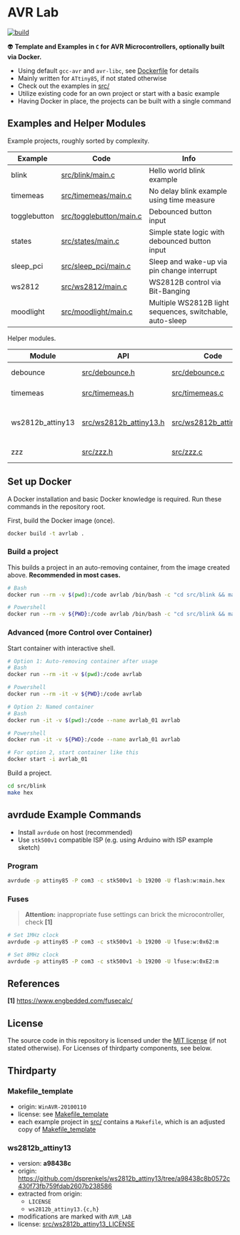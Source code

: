 # AVR Lab

[![build](https://github.com/duddel/avr-lab/actions/workflows/build.yml/badge.svg)](https://github.com/duddel/avr-lab/actions/workflows/build.yml)

:alien: **Template and Examples in `C` for AVR Microcontrollers, optionally built via Docker.**

-   Using default `gcc-avr` and `avr-libc`, see [Dockerfile](Dockerfile) for details
-   Mainly written for `ATtiny85`, if not stated otherwise
-   Check out the examples in [src/](src/)
-   Utilize existing code for an own project or start with a basic example
-   Having Docker in place, the projects can be built with a single command

## Examples and Helper Modules

Example projects, roughly sorted by complexity.

| Example      | Code                                               | Info                                                     |
| ------------ | -------------------------------------------------- | -------------------------------------------------------- |
| blink        | [src/blink/main.c](src/blink/main.c)               | Hello world blink example                                |
| timemeas     | [src/timemeas/main.c](src/timemeas/main.c)         | No delay blink example using time measure                |
| togglebutton | [src/togglebutton/main.c](src/togglebutton/main.c) | Debounced button input                                   |
| states       | [src/states/main.c](src/states/main.c)             | Simple state logic with debounced button input           |
| sleep_pci    | [src/sleep_pci/main.c](src/sleep_pci/main.c)       | Sleep and wake-up via pin change interrupt               |
| ws2812       | [src/ws2812/main.c](src/ws2812/main.c)             | WS2812B control via Bit-Banging                          |
| moodlight    | [src/moodlight/main.c](src/moodlight/main.c)       | Multiple WS2812B light sequences, switchable, auto-sleep |

Helper modules.

| Module           | API                                              | Code                                             | Info                                                         |
| ---------------- | ------------------------------------------------ | ------------------------------------------------ | ------------------------------------------------------------ |
| debounce         | [src/debounce.h](src/debounce.h)                 | [src/debounce.c](src/debounce.c)                 | Button debouncer                                             |
| timemeas         | [src/timemeas.h](src/timemeas.h)                 | [src/timemeas.c](src/timemeas.c)                 | Time measurement                                             |
| ws2812b_attiny13 | [src/ws2812b_attiny13.h](src/ws2812b_attiny13.h) | [src/ws2812b_attiny13.c](src/ws2812b_attiny13.c) | WS2812B interface. 3rd party, see [below](#ws2812b_attiny13) |
| zzz              | [src/zzz.h](src/zzz.h)                           | [src/zzz.c](src/zzz.c)                           | Power down sleep mode                                        |

## Set up Docker

A Docker installation and basic Docker knowledge is required. Run these commands in the repository root.

First, build the Docker image (once).

```bash
docker build -t avrlab .
```

### Build a project

This builds a project in an auto-removing container, from the image created above. **Recommended in most cases.**

```bash
# Bash
docker run --rm -v $(pwd):/code avrlab /bin/bash -c "cd src/blink && make hex"

# Powershell
docker run --rm -v ${PWD}:/code avrlab /bin/bash -c "cd src/blink && make hex"
```

### Advanced (more Control over Container)

Start container with interactive shell.

```bash
# Option 1: Auto-removing container after usage
# Bash
docker run --rm -it -v $(pwd):/code avrlab

# Powershell
docker run --rm -it -v ${PWD}:/code avrlab

# Option 2: Named container
# Bash
docker run -it -v $(pwd):/code --name avrlab_01 avrlab

# Powershell
docker run -it -v ${PWD}:/code --name avrlab_01 avrlab

# For option 2, start container like this
docker start -i avrlab_01
```

Build a project.

```bash
cd src/blink
make hex
```

## avrdude Example Commands

-   Install `avrdude` on host (recommended)
-   Use `stk500v1` compatible ISP (e.g. using Arduino with ISP example sketch)

### Program

```bash
avrdude -p attiny85 -P com3 -c stk500v1 -b 19200 -U flash:w:main.hex
```

### Fuses

>   **Attention:** inappropriate fuse settings can brick the microcontroller, check **[1]**

```bash
# Set 1MHz clock
avrdude -p attiny85 -P com3 -c stk500v1 -b 19200 -U lfuse:w:0x62:m

# Set 8MHz clock
avrdude -p attiny85 -P com3 -c stk500v1 -b 19200 -U lfuse:w:0xE2:m
```

## References

**[1]** https://www.engbedded.com/fusecalc/

## License

The source code in this repository is licensed under the [MIT license](LICENSE.txt) (if not stated otherwise). For Licenses of thirdparty components, see below.
   
## Thirdparty

### Makefile_template

-   origin: `WinAVR-20100110`
-   license: see [Makefile_template](Makefile_template)
-   each example project in [src/](src/) contains a `Makefile`, which is an adjusted copy of [Makefile_template](Makefile_template)

### ws2812b_attiny13

-   version: **a98438c**
-   origin: https://github.com/dsprenkels/ws2812b_attiny13/tree/a98438c8b0572c430f73fb759fdab2607b238586
-   extracted from origin:
    -   `LICENSE`
    -   `ws2812b_attiny13.{c,h}`
-   modifications are marked with `AVR_LAB`
-   license: [src/ws2812b_attiny13_LICENSE](src/ws2812b_attiny13_LICENSE)
